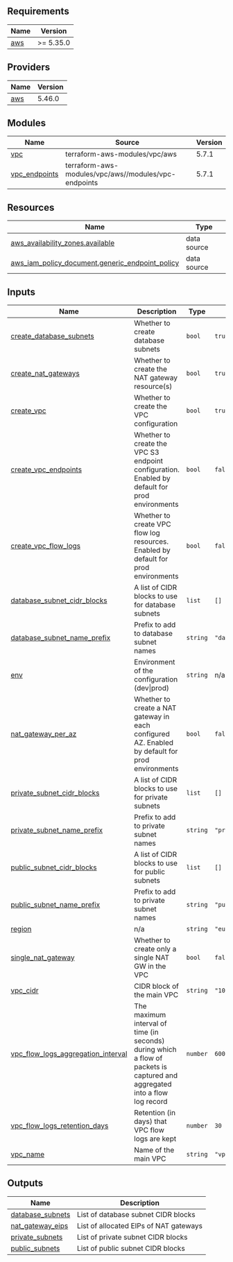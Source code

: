 <!-- BEGIN_TF_DOCS -->
## Requirements

| Name | Version |
|------|---------|
| <a name="requirement_aws"></a> [aws](#requirement\_aws) | >= 5.35.0 |

## Providers

| Name | Version |
|------|---------|
| <a name="provider_aws"></a> [aws](#provider\_aws) | 5.46.0 |

## Modules

| Name | Source | Version |
|------|--------|---------|
| <a name="module_vpc"></a> [vpc](#module\_vpc) | terraform-aws-modules/vpc/aws | 5.7.1 |
| <a name="module_vpc_endpoints"></a> [vpc\_endpoints](#module\_vpc\_endpoints) | terraform-aws-modules/vpc/aws//modules/vpc-endpoints | 5.7.1 |

## Resources

| Name | Type |
|------|------|
| [aws_availability_zones.available](https://registry.terraform.io/providers/hashicorp/aws/latest/docs/data-sources/availability_zones) | data source |
| [aws_iam_policy_document.generic_endpoint_policy](https://registry.terraform.io/providers/hashicorp/aws/latest/docs/data-sources/iam_policy_document) | data source |

## Inputs

| Name | Description | Type | Default | Required |
|------|-------------|------|---------|:--------:|
| <a name="input_create_database_subnets"></a> [create\_database\_subnets](#input\_create\_database\_subnets) | Whether to create database subnets | `bool` | `true` | no |
| <a name="input_create_nat_gateways"></a> [create\_nat\_gateways](#input\_create\_nat\_gateways) | Whether to create the NAT gateway resource(s) | `bool` | `true` | no |
| <a name="input_create_vpc"></a> [create\_vpc](#input\_create\_vpc) | Whether to create the VPC configuration | `bool` | `true` | no |
| <a name="input_create_vpc_endpoints"></a> [create\_vpc\_endpoints](#input\_create\_vpc\_endpoints) | Whether to create the VPC S3 endpoint configuration. Enabled by default for prod environments | `bool` | `false` | no |
| <a name="input_create_vpc_flow_logs"></a> [create\_vpc\_flow\_logs](#input\_create\_vpc\_flow\_logs) | Whether to create VPC flow log resources. Enabled by default for prod environments | `bool` | `false` | no |
| <a name="input_database_subnet_cidr_blocks"></a> [database\_subnet\_cidr\_blocks](#input\_database\_subnet\_cidr\_blocks) | A list of CIDR blocks to use for database subnets | `list` | `[]` | no |
| <a name="input_database_subnet_name_prefix"></a> [database\_subnet\_name\_prefix](#input\_database\_subnet\_name\_prefix) | Prefix to add to database subnet names | `string` | `"database"` | no |
| <a name="input_env"></a> [env](#input\_env) | Environment of the configuration (dev\|prod) | `string` | n/a | yes |
| <a name="input_nat_gateway_per_az"></a> [nat\_gateway\_per\_az](#input\_nat\_gateway\_per\_az) | Whether to create a NAT gateway in each configured AZ. Enabled by default for prod environments | `bool` | `false` | no |
| <a name="input_private_subnet_cidr_blocks"></a> [private\_subnet\_cidr\_blocks](#input\_private\_subnet\_cidr\_blocks) | A list of CIDR blocks to use for private subnets | `list` | `[]` | no |
| <a name="input_private_subnet_name_prefix"></a> [private\_subnet\_name\_prefix](#input\_private\_subnet\_name\_prefix) | Prefix to add to private subnet names | `string` | `"private"` | no |
| <a name="input_public_subnet_cidr_blocks"></a> [public\_subnet\_cidr\_blocks](#input\_public\_subnet\_cidr\_blocks) | A list of CIDR blocks to use for public subnets | `list` | `[]` | no |
| <a name="input_public_subnet_name_prefix"></a> [public\_subnet\_name\_prefix](#input\_public\_subnet\_name\_prefix) | Prefix to add to private subnet names | `string` | `"public"` | no |
| <a name="input_region"></a> [region](#input\_region) | n/a | `string` | `"eu-west-1"` | no |
| <a name="input_single_nat_gateway"></a> [single\_nat\_gateway](#input\_single\_nat\_gateway) | Whether to create only a single NAT GW in the VPC | `bool` | `false` | no |
| <a name="input_vpc_cidr"></a> [vpc\_cidr](#input\_vpc\_cidr) | CIDR block of the main VPC | `string` | `"10.0.0.0/16"` | no |
| <a name="input_vpc_flow_logs_aggregation_interval"></a> [vpc\_flow\_logs\_aggregation\_interval](#input\_vpc\_flow\_logs\_aggregation\_interval) | The maximum interval of time (in seconds) during which a flow of packets is captured and aggregated into a flow log record | `number` | `600` | no |
| <a name="input_vpc_flow_logs_retention_days"></a> [vpc\_flow\_logs\_retention\_days](#input\_vpc\_flow\_logs\_retention\_days) | Retention (in days) that VPC flow logs are kept | `number` | `30` | no |
| <a name="input_vpc_name"></a> [vpc\_name](#input\_vpc\_name) | Name of the main VPC | `string` | `"vpc"` | no |

## Outputs

| Name | Description |
|------|-------------|
| <a name="output_database_subnets"></a> [database\_subnets](#output\_database\_subnets) | List of database subnet CIDR blocks |
| <a name="output_nat_gateway_eips"></a> [nat\_gateway\_eips](#output\_nat\_gateway\_eips) | List of allocated EIPs of NAT gateways |
| <a name="output_private_subnets"></a> [private\_subnets](#output\_private\_subnets) | List of private subnet CIDR blocks |
| <a name="output_public_subnets"></a> [public\_subnets](#output\_public\_subnets) | List of public subnet CIDR blocks |
<!-- END_TF_DOCS -->